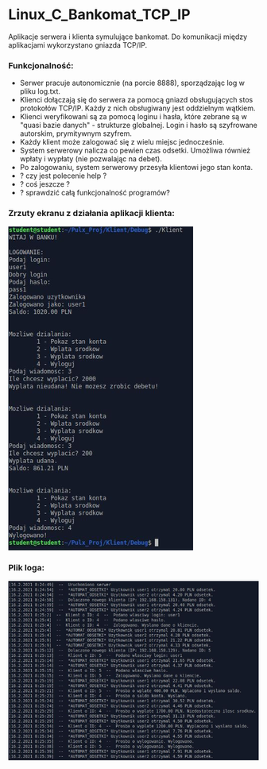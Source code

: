 # Linux_C_Bankomat_TCP_IP

Aplikacje serwera i klienta symulujące bankomat. Do komunikacji między aplikacjami wykorzystano gniazda TCP/IP.

### Funkcjonalność:
- Serwer pracuje autonomicznie (na porcie 8888), sporządzając log w pliku log.txt.
- Klienci dołączają się do serwera za pomocą gniazd obsługujących stos protokołów TCP/IP. Każdy z nich obsługiwany jest oddzielnym wątkiem.
- Klienci weryfikowani są za pomocą loginu i hasła, które zebrane są w "quasi bazie danych" - strukturze globalnej. Login i hasło są szyfrowane autorskim, prymitywnym szyfrem.
- Każdy klient może zalogować się z wielu miejsc jednocześnie.
- System serwerowy nalicza co pewien czas odsetki. Umożliwa również wpłaty i wypłaty (nie pozwalając na debet).
- Po zalogowaniu, system serwerowy przesyła klientowi jego stan konta.
- ? czy jest polecenie help ?
- ? coś jeszcze ? 
- ? sprawdzić całą funkcjonalność programów?

### Zrzuty ekranu z działania aplikacji klienta:
![](./Klient.jpg?raw=true "Praca klienta")

### Plik loga:
![](./Log.jpg?raw=true "Praca klienta")
